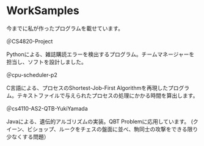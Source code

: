# WorkSamples
今までに私が作ったプログラムを載せています。

＠CS4820-Project
  
  Pythonによる、雑誌購読エラーを検出するプログラム。チームマネージャーを担当し、ソフトを設計しました。

＠cpu-scheduler-p2
  
  C言語による、プロセスのShortest-Job-First Algorithmを再現したプログラム。テキストファイルで与えられたプロセスの処理にかかる時間を算出します。
  
＠cs4110-AS2-QTB-YukiYamada
  
  Javaによる、遺伝的アルゴリズムの実装。QBT Problemに応用しています。 (クイーン、ビショップ、ルークをチェスの盤面に並べ、駒同士の攻撃をできる限り少なくする問題）
  
  
